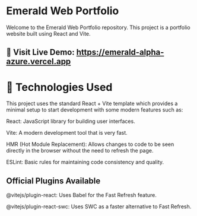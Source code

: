 # Emerald Web Portfolio
Welcome to the Emerald Web Portfolio repository. This project is a portfolio website built using React and Vite.

## 🔗 Visit Live Demo: https://emerald-alpha-azure.vercel.app

# 🚀 Technologies Used
This project uses the standard React + Vite template which provides a minimal setup to start development with some modern features such as:

React: JavaScript library for building user interfaces.

Vite: A modern development tool that is very fast.

HMR (Hot Module Replacement): Allows changes to code to be seen directly in the browser without the need to refresh the page.

ESLint: Basic rules for maintaining code consistency and quality.

## Official Plugins Available
@vitejs/plugin-react: Uses Babel for the Fast Refresh feature.

@vitejs/plugin-react-swc: Uses SWC as a faster alternative to Fast Refresh.